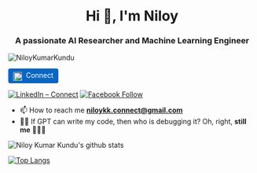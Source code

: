<h1 align="center">Hi 👋, I'm Niloy </h1>
<h3 align="center">A passionate AI Researcher and Machine Learning Engineer</h3>

<p align="left"> <img src="https://komarev.com/ghpvc/?username=NiloyKumarKundu&label=Profile%20views&color=0e75b6&style=flat" alt="NiloyKumarKundu" /> </p>


<a href="https://www.linkedin.com/in/yourusername/" style="display:inline-block;background:#0A66C2;color:white;padding:5px 10px;border-radius:4px;text-decoration:none;">
  <img src="https://upload.wikimedia.org/wikipedia/commons/c/ca/LinkedIn_logo_initials.png"
       alt="LinkedIn" style="height:18px;vertical-align:middle;margin-right:4px;">
  Connect
</a>

[![LinkedIn – Connect](https://upload.wikimedia.org/wikipedia/commons/c/ca/LinkedIn_logo_initials.png?logoWidth=20)](https://www.linkedin.com/in/niloykk)    [![Facebook Follow](http://img.shields.io/badge/%20-Connect-black?color=14171A&labelColor=1976d2&logo=facebook&logoColor=ffffff)](https://www.facebook.com/NiloyKK)

- 📫 How to reach me **niloykk.connect@gmail.com**
- 🧑‍💻 If GPT can write my code, then who is debugging it? Oh, right, **still me** 🤡🔧💀

![Niloy Kumar Kundu's github stats](https://github-readme-stats.vercel.app/api?username=NiloyKumarKundu&show_icons=true&theme=gotham)

[![Top Langs](https://github-readme-stats.vercel.app/api/top-langs/?username=NiloyKumarKundu&layout=donut&theme=gotham)](https://github.com/NiloyKumarKundu/github-readme-stats)
